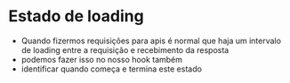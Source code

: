 # Estado de loading
- Quando fizermos requisições para apis é normal que haja um intervalo de loading entre a requisição e recebimento da resposta
- podemos fazer isso no nosso hook também
- identificar quando começa e termina este estado